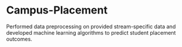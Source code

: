 # Campus-Placement
Performed data preprocessing on provided stream-specific data and developed machine learning algorithms to predict student placement outcomes.
